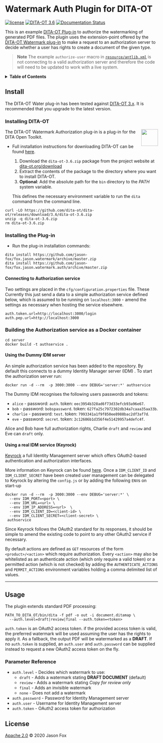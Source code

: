 # Watermark Auth Plugin for DITA-OT

[![license](https://img.shields.io/github/license/jason-fox/fox.jason.watermark.auth.svg)](http://www.apache.org/licenses/LICENSE-2.0)
[![DITA-OT 3.6](https://img.shields.io/badge/DITA--OT-3.6-blue.svg)](http://www.dita-ot.org/3.6)
[![Documentation Status](https://readthedocs.org/projects/watermarkdita-ot/badge/?version=latest)](https://watermarkdita-ot.readthedocs.io/en/latest/?badge=latest)

This is an example [DITA-OT Plug-in](https://www.dita-ot.org/plugins) to authorize the watermarking of generated PDF
files. The plugin uses the extension-point offered by the
[DITA-OT Watermark plug-in](https://github.com/jason-fox/fox.jason.watermark) to make a request to an authorization
server to decide whether a user has rights to create a document of the given type.

> **Note** The example `authorize-user` macro in [`resource/antlib.xml`](./resource/antlib.xml) is not connecting to a
> valid authorization server and therefore the code will need to be updated to work with a live system.

<details>
<summary><strong>Table of Contents</strong></summary>

-   [Install](#install)
    -   [Installing DITA-OT](#installing-dita-ot)
    -   [Installing the Plug-in](#installing-the-plug-in)
      -   [Connecting to Authorization service](#connecting-to-authorization-service)
    -   [Building the Authorization service as a Docker container](#building-the-authorization-service-as-a-docker-container)
        -   [Using the Dummy IDM server](#using-the-dummy-idm-server)
        -   [Using a real IDM service (Keyrock)](#using-a-real-idm-service-keyrock)
-   [Usage](#usage)
    -   [Parameter Reference](#parameter-reference)
-   [License](#license)

</details>

## Install

The DITA-OT Water plug-in has been tested against [DITA-OT 3.x](http://www.dita-ot.org/download). It is recommended that
you upgrade to the latest version.

### Installing DITA-OT

<a href="https://www.dita-ot.org"><img src="https://www.dita-ot.org/images/dita-ot-logo.svg" align="right" height="55"></a>

The DITA-OT Watermark Authorization plug-in is a plug-in for the DITA Open Toolkit.

-   Full installation instructions for downloading DITA-OT can be found
    [here](https://www.dita-ot.org/3.6/topics/installing-client.html).

    1.  Download the `dita-ot-3.6.zip` package from the project website at
        [dita-ot.org/download](https://www.dita-ot.org/download)
    2.  Extract the contents of the package to the directory where you want to install DITA-OT.
    3.  **Optional**: Add the absolute path for the `bin` directory to the _PATH_ system variable.

    This defines the necessary environment variable to run the `dita` command from the command line.

```console
curl -LO https://github.com/dita-ot/dita-ot/releases/download/3.6/dita-ot-3.6.zip
unzip -q dita-ot-3.6.zip
rm dita-ot-3.6.zip
```

### Installing the Plug-in

-   Run the plug-in installation commands:

```console
dita install https://github.com/jason-fox/fox.jason.watermark/archive/master.zip
dita install https://github.com/jason-fox/fox.jason.watermark.auth/archive/master.zip
```

#### Connecting to Authorization service

Two settings are placed in the `cfg/configuration.properties` file. These Currently this just send a data to a simple
authorization service defined below, which is assumed to be running on `localhost:3000` - amend the settings as
necessary when hosting the service elsewhere.

```text
auth.token.url=http://localhost:3000/login
auth.pep.url=http://localhost:3000
```

### Building the Authorization service as a Docker container

```console
cd server
docker build -t authservice .
```

#### Using the Dummy IDM server

An simple authorization service has been added to the repository. By default this connects to a dummy Identity Manager
server (IDM) . To start the authorization server run:

```console
docker run -d --rm  -p 3000:3000 --env DEBUG='server:*' authservice
```

The Dummy IDM recognises the following users passwords and tokens:

-   `alice` - password: `auth`. token: `eec3954b328ad6f73d33efcb93a96e67`.
-   `bob` - password: `bobspassword`. token: `627fa25c7972302db34a7caaa35aa33b`.
-   `charlie` - password: `test`. token: `7993341a1f9f850ee8988bac2df3af7d`.
-   `eve` - password: `secret`. token: `2c12606b1d356f4e51429957a4defc4f`.

Alice and Bob have full authorization rights, Charlie `draft` and `review` and Eve can `draft` only.

#### Using a real IDM service (Keyrock)

[Keyrock](https://fiware-idm.readthedocs.io/) a full Identity Management server which offers OAuth2-based authentication
and authorization interfaces.

More information on Keyrock can be found [here](https://github.com/FIWARE/tutorials.Identity-Management). Once a
`IDM_CLIENT_ID` and `IDM_CLIENT_SECRET` have been created user management can be delegated to Keyrock by altering the
`config.js` or by adding the following `ENV`s on start-up

```console
docker run -d --rm  -p 3000:3000 --env DEBUG='server:*' \
  --env IDM_PORT=<port> \
  --env IDM_URL=<url> \
  --env IDM_IP_ADDRESS=<url>  \
  --env IDM_CLIENT_ID=<client-id> \
  --env IDM_CLIENT_SECRET=<client-secret> \
 authservice
```

Since Keyrock follows the OAuth2 standard for its responses, it should be simple to amend the existing code to point to
any other OAuth2 service if necessary.

By default actions are defined as `GET` resources of the form `<product>/<action>` which require authorization. Every
`<action>` may also be whitelisted as an authenticate action (which only require a valid token) or a permitted action
(which is not checked) by adding the `AUTHENTICATE_ACTIONS` and `PERMIT_ACTIONS` environment variables holding a comma
delimited list of values.

---

## Usage

The plugin extends standard PDF processing:

```console
PATH_TO_DITA_OT/bin/dita -f pdf -o out -i document.ditamap \
  --auth.level=draft|review|final --auth.token=<token>
```

`auth.token` is an OAuth2 access token. if the provided access token is valid, the preferred watermark will be used
assuming the user has the rights to apply it. As a fallback, the output PDF will be watermarked as a **DRAFT**. If no
`auth.token` is supplied, an `auth.user` and `auth.password` can be supplied instead to request a new OAuth2 access
token on the fly.

### Parameter Reference

-   `auth.level` - Decides which watermark to use:
    -   `draft` - Adds a watermark stating **DRAFT DOCUMENT** (default)
    -   `review` - Adds a watermark stating _Copy for review only_
    -   `final` - Adds an invisible watermark
    -   `none` - Does not add a watermark
-   `auth.password` - Password for Identity Management server
-   `auth.user` - Username for Identity Management server
-   `auth.token` - OAuth2 access token for authorization

## License

[Apache 2.0](LICENSE) © 2020 Jason Fox
